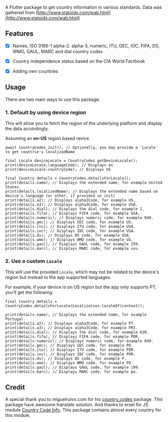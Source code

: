 A Flutter package to get country information in various standards. Data was gathered from [http://www.statoids.com/wab.html](http://www.statoids.com/wab.html)

## Features
* [x] Names, ISO 3166-1 alpha-2. alpha-3, numeric, ITU, GEC, IOC, FIFA, DS, WMO, GAUL, MARC and dial country codes
* [x] Country independence status based on the CIA World Factbook
* [x] Adding own countries


## Usage
There are two main ways to use this package.

### 1. Default by using device region
This will allow you to fetch the region of the underlying platform and display the data accordingly.

Assuming an **en-US** region based revice.
```
await CountryCodes.init(); // Optionally, you may provide a `Locale` to get countrie's localizadName

final Locale deviceLocale = CountryCodes.getDeviceLocale();
print(deviceLocale.languageCode); // Displays en
print(deviceLocale.countryCode); // Displays US

final Country details = CountryCodes.detailsForLocale();
print(details.name); // Displays the extended name, for example United States.
print(details.localizedName); // Displays the extended name based on device's language (or other, if provided on init)
print(details.a2); // Displays alpha2Code, for example US.
print(details.a3); // Displays alpha3Code, for example USA.
print(details.dial); // Displays the dial code, for example 1.
print(details.fifa); // Displays FIFA code, for example USA.
print(details.numeric); // Displays numeric code, for example 840.
print(details.gec); // Displays GEC code, for example US.
print(details.itu); // Displays ITU code, for example USA.
print(details.ioc); // Displays IOC code, for example USA.
print(details.ds); // Displays DS code, for example USA.
print(details.wmo); // Displays WMO code, for example US.
print(details.gaul); // Displays GAUL code, for example 259.
print(details.marc); // Displays MARC code, for example xxu.
```
### 2. Use a custom `Locale`
This will use the provided `Locale`, which may not be related to the device's region but instead to the app supported languages.

For example, if your device is on US region but the app only supports PT, you'll get the following:
```
final Country details = CountryCodes.detailsForLocale(Localization.localeOf(context));

print(details.name); // Displays the extended name, for example Portugal.
print(details.a2); // Displays alpha2Code, for example PT.
print(details.a3); // Displays alpha3Code, for example PRT.
print(details.dial); // Displays the dial code, for example 620.
print(details.fifa); // Displays FIFA code, for example POR.
print(details.numeric); // Displays numeric code, for example 840.
print(details.gec); // Displays GEC code, for example PO.
print(details.itu); // Displays ITU code, for example POR.
print(details.ioc); // Displays IOC code, for example POR.
print(details.ds); // Displays DS code, for example P.
print(details.wmo); // Displays WMO code, for example PO.
print(details.gaul); // Displays GAUL code, for example 199.
print(details.marc); // Displays MARC code, for example po.
```

## Credit

A special thank you to miguelruivo.com for his [country_codes](https://pub.dev/packages/country_codes) package. This package have awesome translate solution. And thanks to ersel for JS module [Country Code Info](https://github.com/ersel/country-code-info). This package contains almost every country for this module.